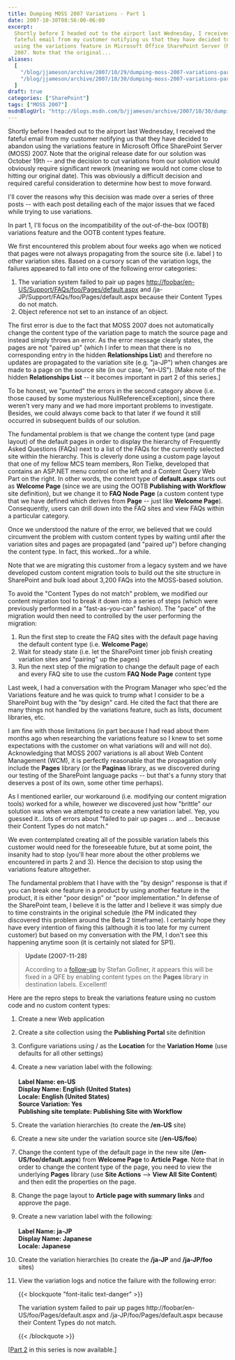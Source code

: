 ```yaml
---
title: Dumping MOSS 2007 Variations - Part 1
date: 2007-10-30T08:56:00-06:00
excerpt:
  Shortly before I headed out to the airport last Wednesday, I received the
  fateful email from my customer notifying us that they have decided to abandon
  using the variations feature in Microsoft Office SharePoint Server (MOSS)
  2007. Note that the original...
aliases:
  [
    "/blog/jjameson/archive/2007/10/29/dumping-moss-2007-variations-part-1.aspx",
    "/blog/jjameson/archive/2007/10/30/dumping-moss-2007-variations-part-1.aspx",
  ]
draft: true
categories: ["SharePoint"]
tags: ["MOSS 2007"]
msdnBlogUrl: "http://blogs.msdn.com/b/jjameson/archive/2007/10/30/dumping-moss-2007-variations-part-1.aspx"
---
```


Shortly before I headed out to the airport last Wednesday, I received the
fateful email from my customer notifying us that they have decided to abandon
using the variations feature in Microsoft Office SharePoint Server (MOSS) 2007.
Note that the original release date for our solution was October 19th -- and the
decision to cut variations from our solution would obviously require significant
rework (meaning we would not come close to hitting our original date). This was
obviously a difficult decision and required careful consideration to determine
how best to move forward.

I'll cover the reasons why this decision was made over a series of three posts
-- with each post detailing each of the major issues that we faced while trying
to use variations.

In part 1, I'll focus on the incompatibility of the out-of-the-box (OOTB)
variations feature and the OOTB content types feature.

We first encountered this problem about four weeks ago when we noticed that
pages were not always propagating from the source site (i.e. label ) to other
variation sites. Based on a cursory scan of the variation logs, the failures
appeared to fall into one of the following error categories:

1. The variation system failed to pair up pages
   [http://foobar/en-US/Support/FAQs/foo/Pages/default.aspx](http://foobar/en-US/Support/FAQs/foo/bar/Pages/default.aspx)
   and /ja-JP/Support/FAQs/foo/Pages/default.aspx because their Content Types do
   not match.
2. Object reference not set to an instance of an object.

The first error is due to the fact that MOSS 2007 does not automatically change
the content type of the variation page to match the source page and instead
simply throws an error. As the error message clearly states, the pages are not
"paired up" (which I infer to mean that there is no corresponding entry in the
hidden **Relationships List**) and therefore no updates are propagated to the
variation site (e.g. "ja-JP") when changes are made to a page on the source site
(in our case, "en-US"). [Make note of the hidden **Relationships List** -- it
becomes important in part 2 of this series.]

To be honest, we "punted" the errors in the second category above (i.e. those
caused by some mysterious NullReferenceException), since there weren't very many
and we had more important problems to investigate. Besides, we could always come
back to that later if we found it still occurred in subsequent builds of our
solution.

The fundamental problem is that we change the content type (and page layout) of
the default pages in order to display the hierarchy of Frequently Asked
Questions (FAQs) next to a list of the FAQs for the currently selected site
within the hierarchy. This is cleverly done using a custom page layout that one
of my fellow MCS team members, Ron Tielke, developed that contains an ASP.NET
menu control on the left and a Content Query Web Part on the right. In other
words, the content type of **default.aspx** starts out as **Welcome Page**
(since we are using the OOTB **Publishing with Workflow** site definition), but
we change it to **FAQ Node Page** (a custom content type that we have defined
which derives from **Page** -- just like **Welcome Page**). Consequently, users
can drill down into the FAQ sites and view FAQs within a particular category.

Once we understood the nature of the error, we believed that we could circumvent
the problem with custom content types by waiting until after the variation sites
and pages are propagated (and "paired up") before changing the content type. In
fact, this worked...for a while.

Note that we are migrating this customer from a legacy system and we have
developed custom content migration tools to build out the site structure in
SharePoint and bulk load about 3,200 FAQs into the MOSS-based solution.

To avoid the "Content Types do not match" problem, we modified our content
migration tool to break it down into a series of steps (which were previously
performed in a "fast-as-you-can" fashion). The "pace" of the migration would
then need to controlled by the user performing the migration:

1. Run the first step to create the FAQ sites with the default page having the
   default content type (i.e. **Welcome Page**)
2. Wait for steady state (i.e. let the SharePoint timer job finish creating
   variation sites and "pairing" up the pages)
3. Run the next step of the migration to change the default page of each and
   every FAQ site to use the custom **FAQ Node Page** content type

Last week, I had a conversation with the Program Manager who spec'ed the
Variations feature and he was quick to trump what I consider to be a SharePoint
bug with the "by design" card. He cited the fact that there are many things not
handled by the variations feature, such as lists, document libraries, etc.

I am fine with those limitations (in part because I had read about them months
ago when researching the variations feature so I knew to set some expectations
with the customer on what variations will and will not do). Acknowledging that
MOSS 2007 variations is all about Web Content Management (WCM), it is perfectly
reasonable that the propagation only include the **Pages** library (or the
**Paginas** library, as we discovered during our testing of the SharePoint
language packs -- but that's a funny story that deserves a post of its own, some
other time perhaps).

As I mentioned earlier, our workaround (i.e. modifying our content migration
tools) worked for a while, however we discovered just how "brittle" our solution
was when we attempted to create a new variation label. Yep, you guessed
it...lots of errors about "failed to pair up pages ... and ... because their
Content Types do not match."

We even contemplated creating all of the possible variation labels this customer
would need for the foreseeable future, but at some point, the insanity had to
stop (you'll hear more about the other problems we encountered in parts 2 and
3). Hence the decision to stop using the variations feature altogether.

The fundamental problem that I have with the "by design" response is that if you
can break one feature in a product by using another feature in the product, it
is either "poor design" or "poor implementation." In defense of the SharePoint
team, I believe it is the latter and I believe it was simply due to time
constraints in the original schedule (the PM indicated they discovered this
problem around the Beta 2 timeframe). I certainly hope they have every intention
of fixing this (although it is too late for my current customer) but based on my
conversation with the PM, I don't see this happening anytime soon (it is
certainly not slated for SP1).

> **Update (2007-11-28)**
>
> According to a
> [follow-up](http://blogs.technet.com/stefan_gossner/archive/2007/11/15/some-comments-on-common-variation-problems.aspx)
> by Stefan Goßner, it appears this will be fixed in a QFE by enabling content
> types on the **Pages** library in destination labels. Excellent!

Here are the repro steps to break the variations feature using no custom code
and no custom content types:

1. Create a new Web application

2. Create a site collection using the **Publishing Portal** site definition

3. Configure variations using / as the **Location** for the **Variation Home**
   (use defaults for all other settings)

4. Create a new variation label with the following:\
   \
   **Label Name: en-US\
   Display Name: English (United States)\
   Locale: English (United States)\
   Source Variation: Yes\
   Publishing site template: Publishing Site with Workflow**

5. Create the variation hierarchies (to create the **/en-US** site)

6. Create a new site under the variation source site (**/en-US/foo**)

7. Change the content type of the default page in the new site
   (**/en-US/foo/default.aspx**) from **Welcome Page** to **Article Page**. Note
   that in order to change the content type of the page, you need to view the
   underlying **Pages** library (use **Site Actions** --&gt; **View All Site
   Content**) and then edit the properties on the page.

8. Change the page layout to **Article page with summary links** and approve the
   page.

9. Create a new variation label with the following:\
   \
   **Label Name: ja-JP\
   Display Name: Japanese\
   Locale: Japanese**

10. Create the variation hierarchies (to create the **/ja-JP** and
    **/ja-JP/foo** sites)

11. View the variation logs and notice the failure with the following error:
    
    {{< blockquote "font-italic text-danger" >}}
    
    The variation system failed to pair up pages
    http://foobar/en-US/foo/Pages/default.aspx and /ja-JP/foo/Pages/default.aspx
    because their Content Types do not match.
    
    {{< /blockquote >}}

[[Part 2](/blog/jjameson/2007/10/31/dumping-moss-2007-variations-part-2) in this
series is now available.]
